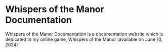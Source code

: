 <h1>Whispers of the Manor Documentation</h1>
<p>
  Whispers of the Manor Documentation is a documentation website which is dedicated to my online game, Whispers of the Manor (available on June 10, 2024)
</p>
